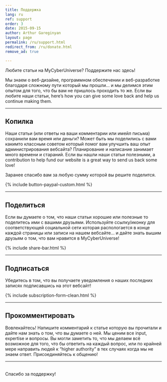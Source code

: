 ```yaml
---
title: Поддержка
lang: ru
ref: support
order: 3
date: 2015-09-15
author: Arthur Gareginyan
layout: page
permalink: /ru/support.html
redirect_from: /ru/donate.html
remove_ad: true

---
```


Любите статьи на MyCyberUniverse? Поддержите нас здесь!

Мы знаем о веб-дизайне, программном обеспечении и веб-разработке благодаря сложному пути который мы прошли… и мы делимся этим опытом для того, что бы вам не пришлось проходить то же. Если вы любите наши статьи, here’s how you can give some love back and help us continue making them.

---

## Копилка

Наши статьи (или ответы на ваши комментарии или имейл письма) сохранили вам время или деньги?  Может быть мы поделились с вами какимто классным советом который помог вам улучшить ваш опыт администрирования вебсайта? Планирование и написание занимает много времени и стараний. Если вы нашли наши статьи полезными, a contribution to help fund our website is a great way to send us back some love!

Заранее спасибо вам за любую сумму которой вы решите поделится.

{% include button-paypal-custom.html %}

---

## Поделиться

Если вы думаете о том, что наши статьи хорошие или полезные то поделитесь ими с вашими друзьями. Используйте ссылку/иконку для соответствующей социальной сети которая распологается в конце каждой страницы или записи на нашем вебсайте… и дайте знать вышим друзьям о том, что вам нравится в MyCyberUniverse!

{% include share-bar.html %}
<br>

---

## Подписаться

Убедитесь в том, что вы получаете уведомления о наших последних записях подписавшись на этот вебсайт!

{% include subscription-form-clean.html %}
&nbsp;

---

## Прокомментировать

Вовлекайтесь!  Напишите комментарий к статье которую вы прочитали и дайте нам знать о том, что вы думаете о ней. Мы ценим все input, expertise и вопросы. Вы могли заметить то, что мы делаем всё возможное для того, что бы ответить на каждый вопрос, или по крайней мере направить людей к “higher authority” в тех случаях когда мы не знаем ответ. Присоединяйтесь к общению!

---

<br>
Спасибо за поддержку!
